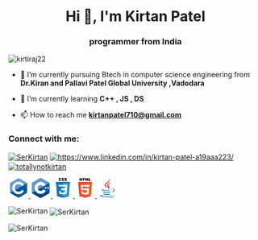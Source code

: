 <h1 align="center">Hi 👋, I'm Kirtan Patel</h1>
<h3 align="center"> programmer from India</h3>
<p align="left"> <img src="https://komarev.com/ghpvc/?username=serkirtan&label=Profile%20views&color=2beefc&style=flat" alt="kirtiraj22" /> </p>


- 🔭 I’m currently pursuing Btech in computer science engineering from **Dr.Kiran and Pallavi Patel Global University ,Vadodara**

- 🌱 I’m currently learning **C++ , JS , DS**

- 📫 How to reach me **kirtanpatel710@gmail.com**

<h3 align="left">Connect with me:</h3>
<p align="left">
<a href="https://twitter.com/killtann" target="blank"><img align="center" src="https://raw.githubusercontent.com/rahuldkjain/github-profile-readme-generator/master/src/images/icons/Social/twitter.svg" alt="SerKirtan" height="30" width="40" /></a>
<a href="https://www.linkedin.com/in/kirtan-patel-a19aaa223/" target="blank"><img align="center" src="https://raw.githubusercontent.com/rahuldkjain/github-profile-readme-generator/master/src/images/icons/Social/linked-in-alt.svg" alt="https://www.linkedin.com/in/kirtan-patel-a19aaa223/" height="30" width="40" /></a>
<a href="https://www.instagram.com/totallynotkirtan/" target="blank"><img align="center" src="https://raw.githubusercontent.com/rahuldkjain/github-profile-readme-generator/master/src/images/icons/Social/instagram.svg" alt="totallynotkirtan" height="30" width="40" /></a>
</p>
<p align="left"> <a href="https://www.cprogramming.com/" target="_blank" rel="noreferrer"> <img src="https://raw.githubusercontent.com/devicons/devicon/master/icons/c/c-original.svg" alt="c" width="40" height="40"/> </a> <a href="https://www.w3schools.com/cpp/" target="_blank" rel="noreferrer"> <img src="https://raw.githubusercontent.com/devicons/devicon/master/icons/cplusplus/cplusplus-original.svg" alt="cplusplus" width="40" height="40"/> </a> <a href="https://www.w3schools.com/css/" target="_blank" rel="noreferrer"> <img src="https://raw.githubusercontent.com/devicons/devicon/master/icons/css3/css3-original-wordmark.svg" alt="css3" width="40" height="40"/> </a> <a href="https://www.w3.org/html/" target="_blank" rel="noreferrer"> <img src="https://raw.githubusercontent.com/devicons/devicon/master/icons/html5/html5-original-wordmark.svg" alt="html5" width="40" height="40"/> </a> <a href="https://www.java.com" target="_blank" rel="noreferrer"> <img src="https://raw.githubusercontent.com/devicons/devicon/master/icons/java/java-original.svg" alt="java" width="40" height="40"/> </a> </p>

<p><img align="left" src="https://github-readme-stats.vercel.app/api/top-langs?username=SerKirtan&show_icons=true&locale=en&layout=compact" alt="SerKirtan" /></p>

<p>&nbsp;<img align="center" src="https://github-readme-stats.vercel.app/api?username=SerKirtan&show_icons=true&locale=en" alt="SerKirtan" /></p>

<p><img align="center" src="https://github-readme-streak-stats.herokuapp.com/?user=SerKirtan&" alt="SerKirtan" /></p>
